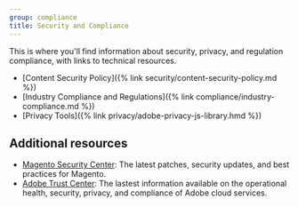 ```yaml
---
group: compliance
title: Security and Compliance
---
```


This is where you'll find information about security, privacy, and regulation compliance, with links to technical resources.

-  [Content Security Policy]({% link security/content-security-policy.md %})
-  [Industry Compliance and Regulations]({% link compliance/industry-compliance.md %})
-  [Privacy Tools]({% link privacy/adobe-privacy-js-library.hmd %})

## Additional resources

-  [Magento Security Center](https://magento.com/security): The latest patches, security updates, and best practices for Magento.
-  [Adobe Trust Center](https://www.adobe.com/trust.html): The lastest information available on the operational health, security, privacy, and compliance of Adobe cloud services.
